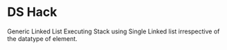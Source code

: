 # DS Hack
Generic Linked List
Executing Stack using Single Linked list irrespective of the datatype of element.
